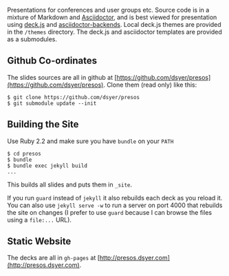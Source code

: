 Presentations for conferences and user groups etc. Source code is in a
mixture of Markdown and [Asciidoctor](http://asciidoctor.org), and is
best viewed for presentation using
[deck.js](https://github.com/imakewebthings/deck.js) and
[asciidoctor-backends](https://github.com/asciidoctor/asciidoctor-backends). Local
deck.js themes are provided in the `/themes` directory. The deck.js
and asciidoctor templates are provided as a submodules.

## Github Co-ordinates

The slides sources are all in github at
[https://github.com/dsyer/presos](https://github.com/dsyer/presos). Clone
them (read only) like this:

    $ git clone https://github.com/dsyer/presos
    $ git submodule update --init

## Building the Site

Use Ruby 2.2 and make sure you have `bundle` on your `PATH` 

    $ cd presos
    $ bundle 
    $ bundle exec jekyll build
    ...
    
This builds all slides and puts them in `_site`. 

If you run `guard` instead of `jekyll` it also rebuilds each deck as
you reload it. You can also use `jekyll serve -w` to run a server on
port 4000 that rebuilds the site on changes (I prefer to use `guard`
because I can browse the files using a `file:...` URL).

## Static Website

The decks are all in `gh-pages` at
[http://presos.dsyer.com](http://presos.dsyer.com).
